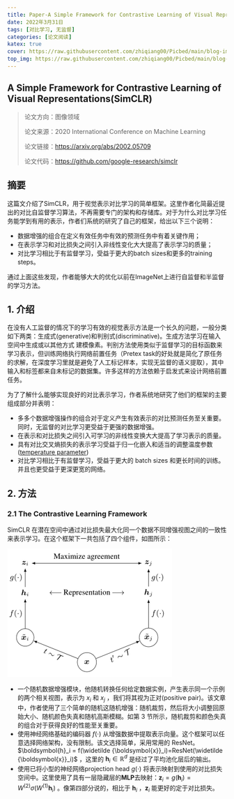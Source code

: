 ```yaml
---
title: Paper-A Simple Framework for Contrastive Learning of Visual Representations
date: 2022年3月31日
tags: [对比学习, 无监督]
categories: [论文阅读]
katex: true
cover: https://raw.githubusercontent.com/zhiqiang00/Picbed/main/blog-images/2022/03/20/b36a188093daf2e64a217a84bf183201-nKO_1QyFh9o-2edcfd.jpg
top_img: https://raw.githubusercontent.com/zhiqiang00/Picbed/main/blog-images/2022/03/20/9d2244833e878e2169062087c9ab0874-wallhaven-g72p87-af7e51.jpg
---
```


## A Simple Framework for Contrastive Learning of Visual Representations(SimCLR)



> 论文方向：图像领域
>
> 论文来源：2020 International Conference on Machine Learning
>
> 论文链接：https://arxiv.org/abs/2002.05709
>
> 论文代码：https://github.com/google-research/simclr

## 摘要

这篇文介绍了SimCLR，用于视觉表示对比学习的简单框架。这里作者化简最近提出的对比自监督学习算法，不再需要专门的架构和存储库。对于为什么对比学习任务能学到有用的表示，作者们系统的研究了自己的框架，给出以下三个说明：

- 数据增强的组合在定义有效任务中有效的预测任务中有着关键作用；
- 在表示学习和对比损失之间引入非线性变化大大提高了表示学习的质量；
- 对比学习相比于有监督学习，受益于更大的batch sizes和更多的training steps。

通过上面这些发现，作者能够大大的优化以前在ImageNet上进行自监督和半监督的学习方法。

## 1. 介绍

在没有人工监督的情况下的学习有效的视觉表示方法是一个长久的问题，一般分类如下两类：生成式(generative)和判别式(discriminative)。生成方法学习在输入空间中生成或以其他方式 建模像素。判别方法使用类似于监督学习的目标函数来学习表示，但训练网络执行网络前置任务（Pretex task的好处就是简化了原任务的求解，在深度学习里就是避免了人工标记样本，实现无监督的语义提取），其中输入和标签都来自未标记的数据集。许多这样的方法依赖于启发式来设计网络前置任务。

为了了解什么能够实现良好的对比表示学习，作者系统地研究了他们的框架的主要组成部分并表明：

- 多多个数据增强操作的组合对于定义产生有效表示的对比预测任务至关重要。同时，无监督的对比学习更受益于更强的数据增强。
- 在表示和对比损失之间引入可学习的非线性变换大大提高了学习表示的质量。
- 具有对比交叉熵损失的表示学习受益于归一化嵌入和适当的调整温度参数([temperature parameter](https://zhuanlan.zhihu.com/p/132785733))
- 对比学习相比于有监督学习，受益于更大的 batch sizes 和更长时间的训练。并且也更受益于更深更宽的网络。

## 2. 方法

### 2.1 The Contrastive Learning Framework

SimCLR 在潜在空间中通过对比损失最大化同一个数据不同增强视图之间的一致性来表示学习。在这个框架下一共包括了四个组件，如图所示：

![image-20220331210653510](https://raw.githubusercontent.com/zhiqiang00/Picbed/main/blog-images/2022/03/31/d5400b85d6a71807b9df6206c02a1389-image-20220331210653510-662af6.png)



- 一个随机数据增强模块，他随机转换任何给定数据实例，产生表示同一个示例的两个相关视图，表示为 $x_i$ 和 $x_j$ ，我们将其视为正对(positive pair)。该文章中，作者使用了三个简单的随机这随机增强：随机裁剪，然后将大小调整回原始大小、随机颜色失真和随机高斯模糊。如第 3 节所示，随机裁剪和颜色失真的组合对于获得良好的性能至关重要。
- 使用神经网络基础的编码器 $f(\cdot)$ 从增强数据中提取表示向量。这个框架可以任意选择网络架构，没有限制。该文选择简单，采用常用的 ResNet。 $\boldsymbol{h}_i = f(\widetilde {\boldsymbol{x}}_i)=ResNet(\widetilde {\boldsymbol{x}}_i)$ ，这里的 $\boldsymbol{h}_i \in \mathbb R^d$ 是经过了平均池化层后的输出。
- 使用已将小型的神经网络projection head $g(\cdot)$ 将表示映射到使用的对比损失空间中。这里使用了具有一层隐藏层的**MLP**去映射：$\boldsymbol z_i = g(\boldsymbol h_i) = W^{(2)} \sigma(W^{(1)} \boldsymbol h_i)$ 。像第四部分说的，相比于 $\boldsymbol h_i$ ，$\boldsymbol z_i$ 能更好的定于对比损失。 

